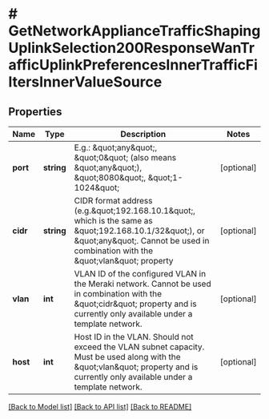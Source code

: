 # # GetNetworkApplianceTrafficShapingUplinkSelection200ResponseWanTrafficUplinkPreferencesInnerTrafficFiltersInnerValueSource

## Properties

Name | Type | Description | Notes
------------ | ------------- | ------------- | -------------
**port** | **string** | E.g.: \&quot;any\&quot;, \&quot;0\&quot; (also means \&quot;any\&quot;), \&quot;8080\&quot;, \&quot;1-1024\&quot; | [optional]
**cidr** | **string** | CIDR format address (e.g.\&quot;192.168.10.1\&quot;, which is the same as \&quot;192.168.10.1/32\&quot;), or \&quot;any\&quot;. Cannot be used in combination with the \&quot;vlan\&quot; property | [optional]
**vlan** | **int** | VLAN ID of the configured VLAN in the Meraki network. Cannot be used in combination with the \&quot;cidr\&quot; property and is currently only available under a template network. | [optional]
**host** | **int** | Host ID in the VLAN. Should not exceed the VLAN subnet capacity. Must be used along with the \&quot;vlan\&quot; property and is currently only available under a template network. | [optional]

[[Back to Model list]](../../README.md#models) [[Back to API list]](../../README.md#endpoints) [[Back to README]](../../README.md)
